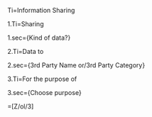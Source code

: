 Ti=Information Sharing

1.Ti=Sharing

1.sec={Kind of data?} 

2.Ti=Data to

2.sec={3rd Party Name or/3rd Party Category}

3.Ti=For the purpose of

3.sec={Choose purpose}

=[Z/ol/3]